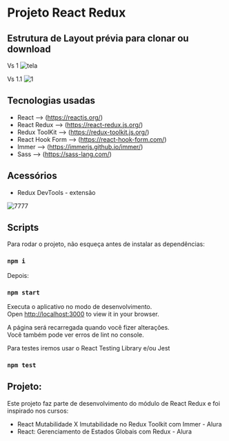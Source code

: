 # Projeto React Redux
## Estrutura de Layout prévia para clonar ou download

Vs 1
![tela](https://user-images.githubusercontent.com/17149877/202782501-86268b31-9805-467b-8599-d5a59641d051.png)

Vs 1.1
![1](https://user-images.githubusercontent.com/17149877/202910978-921b8aea-9844-4fa0-9106-f7a880014959.jpg)


## Tecnologias usadas
- React --> (https://reactjs.org/) 
- React Redux --> (https://react-redux.js.org/)
- Redux ToolKit --> (https://redux-toolkit.js.org/)
- React Hook Form --> (https://react-hook-form.com/)
- Immer --> (https://immerjs.github.io/immer/) 
- Sass --> (https://sass-lang.com/) 


## Acessórios
- Redux DevTools - extensão

![7777](https://user-images.githubusercontent.com/17149877/204332301-d4171556-acd0-466a-9f07-36ea327eb8e7.jpg)


## Scripts

Para rodar o projeto, não esqueça antes de instalar as dependências:
### `npm i`

Depois:
### `npm start`

Executa o aplicativo no modo de desenvolvimento.\
Open [http://localhost:3000](http://localhost:3000) to view it in your browser.

A página será recarregada quando você fizer alterações.\
Você também pode ver erros de lint no console.

Para testes iremos usar o React Testing Library e/ou Jest
### `npm test`

## Projeto:
Este projeto faz parte de desenvolvimento do módulo de React Redux e foi inspirado nos cursos:
- React Mutabilidade X Imutabilidade no Redux Toolkit com Immer - Alura
- React: Gerenciamento de Estados Globais com Redux - Alura


